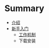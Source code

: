 # Summary

* [介绍](README.md)
* [新手入门](chapter_01/README.md)
   * [工作机制](chapter_01/00_workflow.md)
   * 下载安装

